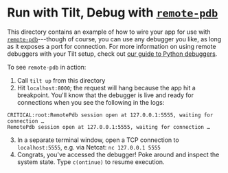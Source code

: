# Run with Tilt, Debug with [`remote-pdb`](https://pypi.org/project/remote-pdb/)

This directory contains an example of how to wire your app for use with [`remote-pdb`](https://pypi.org/project/remote-pdb/)---though of course, you can use any debugger you like, as long as it exposes a port for connection. For more information on using remote debuggers with your Tilt setup, check out [our guide to Python debuggers](https://docs.tilt.dev/debuggers_python.html).

To see `remote-pdb` in action:

1. Call `tilt up` from this directory
2. Hit `localhost:8000`; the request will hang because the app hit a breakpoint. You'll know that the debugger is live and ready for connections when you see the following in the logs:
  ```
  CRITICAL:root:RemotePdb session open at 127.0.0.1:5555, waiting for connection …
  RemotePdb session open at 127.0.0.1:5555, waiting for connection …
  ```
3. In a separate terminal window, open a TCP connection to `localhost:5555`, e.g. via Netcat: `nc 127.0.0.1 5555`
4. Congrats, you've accessed the debugger! Poke around and inspect the system state. Type `c(ontinue)` to resume execution.
